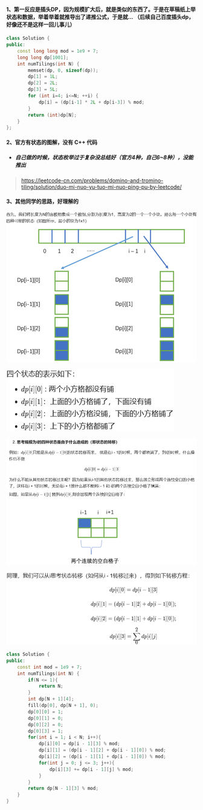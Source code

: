 #### 1、第一反应是插头DP，因为规模扩大后，就是类似的东西了。于是在草稿纸上举状态和数据，举着举着就推导出了递推公式，于是就... （后续自己百度插头dp，好像还不是这样一回儿事儿）

```c++
class Solution {
public:
    const long long mod = 1e9 + 7;
    long long dp[1001];
    int numTilings(int N) {
        memset(dp, 0, sizeof(dp));
        dp[1] = 1L;
        dp[2] = 2L;
        dp[3] = 5L;
        for (int i=4; i<=N; ++i) {
            dp[i] = (dp[i-1] * 2L + dp[i-3]) % mod;
        }
        return (int)dp[N];
    }
};
```

#### 2、官方有状态的图解，没有 C++ 代码

* ##### 自己做的时候，状态枚举过于复杂没总结好（官方4种，自己6~8种），没能推出

> https://leetcode-cn.com/problems/domino-and-tromino-tiling/solution/duo-mi-nuo-yu-tuo-mi-nuo-ping-pu-by-leetcode/

#### 3、其他同学的思路，好理解的

![image-20210504143849059](..\Pictures\image-20210504143849059.png)

![image-20210504143905787](..\Pictures\image-20210504143905787.png)

![image-20210504143934277](..\Pictures\image-20210504143934277.png)

![image-20210504143950589](..\Pictures\image-20210504143950589.png)

```C++
class Solution {
public:
    const int mod = 1e9 + 7;
    int numTilings(int N) {
        if(N <= 1){
            return N;
        }
        int dp[N + 1][4];
        fill(dp[0], dp[N + 1], 0);
        dp[0][0] = 1;
        dp[0][1] = 0;
        dp[0][2] = 0;
        dp[0][3] = 1;
        for(int i = 1; i < N; i++){
            dp[i][0] = dp[i - 1][3] % mod;
            dp[i][1] = (dp[i - 1][2] + dp[i - 1][0]) % mod;
            dp[i][2] = (dp[i - 1][1] + dp[i - 1][0]) % mod;
            for(int j = 0; j <= 3; j++){
                dp[i][3] += dp[i - 1][j] % mod;
            }
        }
        return dp[N - 1][3] % mod;
    }
}
```


